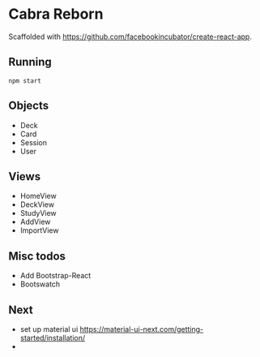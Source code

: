 # Cabra Reborn

Scaffolded with <https://github.com/facebookincubator/create-react-app>.

## Running

```
npm start
```

## Objects

- Deck
- Card
- Session
- User

## Views

- HomeView
- DeckView
- StudyView
- AddView
- ImportView

## Misc todos

- Add Bootstrap-React
- Bootswatch

## Next

- set up material ui https://material-ui-next.com/getting-started/installation/
- 
